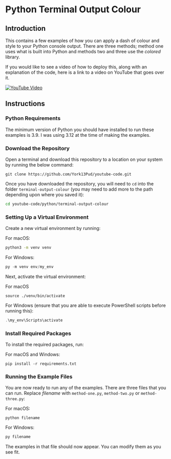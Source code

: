 # Python Terminal Output Colour

## Introduction

This contains a few examples of how you can apply a dash of colour and style to your Python console output. There are three methods; method one uses what is built into Python and methods two and three use the *colored* library.

If you would like to see a video of how to deploy this, along with an explanation of the code, here is a link to a video on YouTube that goes over it.

[![YouTube Video](https://img.youtube.com/vi/81VFzOKtU9o/0.jpg)](https://www.youtube.com/watch?v=81VFzOKtU9o)

## Instructions

### Python Requirements

The minimum version of Python you should have installed to run these examples is 3.9. I was using 3.12 at the time of making the examples.

### Download the Repository

Open a terminal and download this repository to a location on your system by running the below command:

``` shell
git clone https://github.com/York13Pud/youtube-code.git
```

Once you have downloaded the repository, you will need to `cd` into the folder `terminal-output-colour` (you may need to add more to the path depending upon where you saved it):

``` bash
cd youtube-code/python/terminal-output-colour
```

### Setting Up a Virtual Environment

Create a new virtual environment by running:

For macOS:

``` bash
python3 -m venv venv
```

For Windows:

``` powershell
py -m venv env/my_env
```

Next, activate the virtual environment:

For macOS

``` shell
source ./venv/bin/activate
```

For Windows (ensure that you are able to execute PowerShell scripts before running this):

``` powershell
.\my_env\Scripts\activate
```

### Install Required Packages

To install the required packages, run:

For macOS and Windows:

``` shell
pip install -r requirements.txt
```

### Running the Example Files

You are now ready to run any of the examples. There are three files that you can run. Replace *filename* with `method-one.py`, `method-two.py` or `method-three.py`:

For macOS:

``` shell
python filename
```

For Windows:

``` powershell
py filename
```

The examples in that file should now appear. You can modify them as you see fit.
